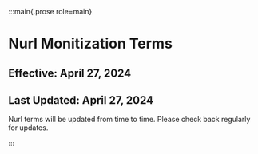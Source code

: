 :::main{.prose role=main}

# Nurl Monitization Terms

## Effective: April 27, 2024

## Last Updated: April 27, 2024

Nurl terms will be updated from time to time. Please check back regularly for updates.

:::
